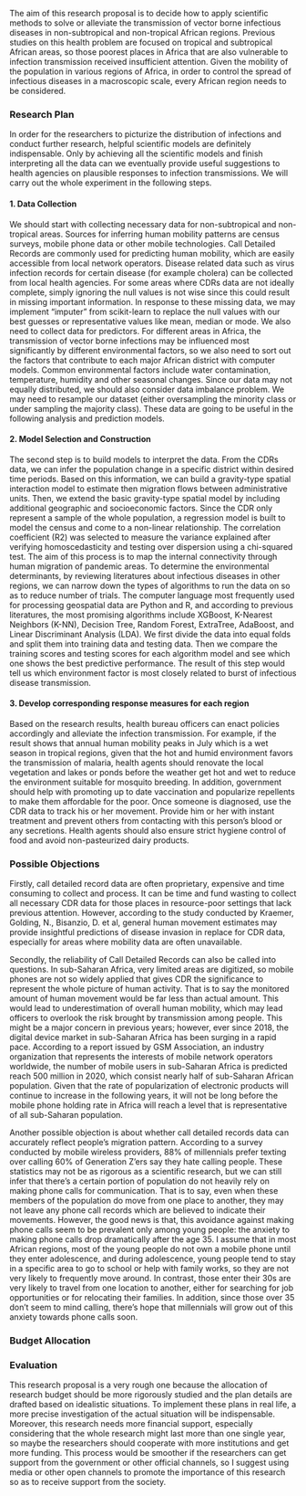 The aim of this research proposal is to decide how to apply scientific methods to solve or alleviate the transmission of vector borne infectious diseases in non-subtropical and non-tropical African regions. Previous studies on this health problem are focused on tropical and subtropical African areas, so those poorest places in Africa that are also vulnerable to infection transmission received insufficient attention. Given the mobility of the population in various regions of Africa, in order to control the spread of infectious diseases in a macroscopic scale, every African region needs to be considered.
### Research Plan
In order for the researchers to picturize the distribution of infections and conduct further research, helpful scientific models are definitely indispensable. Only by achieving all the scientific models and finish interpreting all the data can we eventually provide useful suggestions to health agencies on plausible responses to infection transmissions. We will carry out the whole experiment in the following steps. 
#### 1.	Data Collection
We should start with collecting necessary data for non-subtropical and non-tropical areas. Sources for inferring human mobility patterns are census surveys, mobile phone data or other mobile technologies. Call Detailed Records are commonly used for predicting human mobility, which are easily accessible from local network operators. Disease related data such as virus infection records for certain disease (for example cholera) can be collected from local health agencies. For some areas where CDRs data are not ideally complete, simply ignoring the null values is not wise since this could result in missing important information. In response to these missing data, we may implement “imputer” from scikit-learn to replace the null values with our best guesses or representative values like mean, median or mode. We also need to collect data for predictors. For different areas in Africa, the transmission of vector borne infections may be influenced most significantly by different environmental factors, so we also need to sort out the factors that contribute to each major African district with computer models. Common environmental factors include water contamination, temperature, humidity and other seasonal changes. Since our data may not equally distributed, we should also consider data imbalance problem. We may need to resample our dataset (either oversampling the minority class or under sampling the majority class). These data are going to be useful in the following analysis and prediction models. 
#### 2.	Model Selection and Construction
The second step is to build models to interpret the data. From the CDRs data, we can infer the population change in a specific district within desired time periods. Based on this information, we can build a gravity-type spatial interaction model to estimate then migration flows between administrative units. Then, we extend the basic gravity-type spatial model by including additional geographic and socioeconomic factors. Since the CDR only represent a sample of the whole population, a regression model is built to model the census and come to a non-linear relationship. The correlation coefficient (R2) was selected to measure the variance explained after verifying homoscedasticity and testing over dispersion using a chi-squared test. The aim of this process is to map the internal connectivity through human migration of pandemic areas. To determine the environmental determinants, by reviewing literatures about infectious diseases in other regions, we can narrow down the types of algorithms to run the data on so as to reduce number of trials. The computer language most frequently used for processing geospatial data are Python and R, and according to previous literatures, the most promising algorithms include XGBoost, K-Nearest Neighbors (K-NN), Decision Tree, Random Forest, ExtraTree, AdaBoost, and Linear Discriminant Analysis (LDA). We first divide the data into equal folds and split them into training data and testing data. Then we compare the training scores and testing scores for each algorithm model and see which one shows the best predictive performance. The result of this step would tell us which environment factor is most closely related to burst of infectious disease transmission.
#### 3.	Develop corresponding response measures for each region 
Based on the research results, health bureau officers can enact policies accordingly and alleviate the infection transmission. For example, if the result shows that annual human mobility peaks in July which is a wet season in tropical regions, given that the hot and humid environment favors the transmission of malaria, health agents should renovate the local vegetation and lakes or ponds before the weather get hot and wet to reduce the environment suitable for mosquito breeding. In addition, government should help with promoting up to date vaccination and popularize repellents to make them affordable for the poor. Once someone is diagnosed, use the CDR data to track his or her movement. Provide him or her with instant treatment and prevent others from contacting with this person’s blood or any secretions. Health agents should also ensure strict hygiene control of food and avoid non-pasteurized dairy products.
### Possible Objections
Firstly, call detailed record data are often proprietary, expensive and time consuming to collect and process. It can be time and fund wasting to collect all necessary CDR data for those places in resource-poor settings that lack previous attention. However, according to the study conducted by Kraemer, Golding, N., Bisanzio, D. et al, general human movement estimates may provide insightful predictions of disease invasion in replace for CDR data, especially for areas where mobility data are often unavailable.   

Secondly, the reliability of Call Detailed Records can also be called into questions. In sub-Saharan Africa, very limited areas are digitized, so mobile phones are not so widely applied that gives CDR the significance to represent the whole picture of human activity. That is to say the monitored amount of human movement would be far less than actual amount. This would lead to underestimation of overall human mobility, which may lead officers to overlook the risk brought by transmission among people. This might be a major concern in previous years; however, ever since 2018, the digital device market in sub-Saharan Africa has been surging in a rapid pace. According to a report issued by GSM Association, an industry organization that represents the interests of mobile network operators worldwide, the number of mobile users in sub-Saharan Africa is predicted reach 500 million in 2020, which consist nearly half of sub-Saharan African population. Given that the rate of popularization of electronic products will continue to increase in the following years, it will not be long before the mobile phone holding rate in Africa will reach a level that is representative of all sub-Saharan population.  

Another possible objection is about whether call detailed records data can accurately reflect people’s migration pattern. According to a survey conducted by mobile wireless providers, 88% of millennials prefer texting over calling 60% of Generation Z’ers say they hate calling people. These statistics may not be as rigorous as a scientific research, but we can still infer that there’s a certain portion of population do not heavily rely on making phone calls for communication. That is to say, even when these members of the population do move from one place to another, they may not leave any phone call records which are believed to indicate their movements. However, the good news is that, this avoidance against making phone calls seem to be prevalent only among young people: the anxiety to making phone calls drop dramatically after the age 35. I assume that in most African regions, most of the young people do not own a mobile phone until they enter adolescence, and during adolescence, young people tend to stay in a specific area to go to school or help with family works, so they are not very likely to frequently move around. In contrast, those enter their 30s are very likely to travel from one location to another, either for searching for job opportunities or for relocating their families. In addition, since those over 35 don’t seem to mind calling, there’s hope that millennials will grow out of this anxiety towards phone calls soon.  
### Budget Allocation

### Evaluation
This research proposal is a very rough one because the allocation of research budget should be more rigorously studied and the plan details are drafted based on idealistic situations. To implement these plans in real life, a more precise investigation of the actual situation will be indispensable. Moreover, this research needs more financial support, especially considering that the whole research might last more than one single year, so maybe the researchers should cooperate with more institutions and get more funding. This process would be smoother if the researchers can get support from the government or other official channels, so I suggest using media or other open channels to promote the importance of this research so as to receive support from the society.

